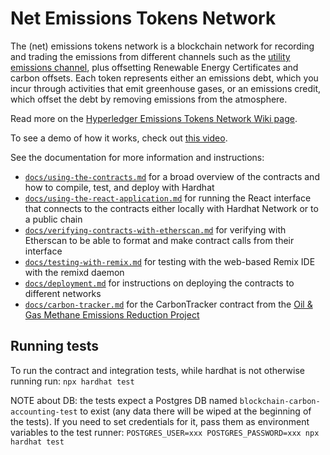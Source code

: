 # Net Emissions Tokens Network

The (net) emissions tokens network is a blockchain network for recording and trading the emissions from different channels such as the [utility emissions channel](https://wiki.hyperledger.org/display/CASIG/Utility+Emissions+Channel+Project), plus offsetting Renewable Energy Certificates and carbon offsets. Each token represents either an emissions debt, which you incur through activities that emit greenhouse gases, or an emissions credit, which offset the debt by removing emissions from the atmosphere.

Read more on the [Hyperledger Emissions Tokens Network Wiki page](https://wiki.hyperledger.org/display/CASIG/Emissions+Tokens+Network+Project).

To see a demo of how it works, check out [this video](https://youtu.be/C-cUjQLDGJw).

See the documentation for more information and instructions: 

- [`docs/using-the-contracts.md`](docs/using-the-contracts.md) for a broad overview of the contracts and how to compile, test, and deploy with Hardhat
- [`docs/using-the-react-application.md`](docs/using-the-react-application.md) for running the React interface that connects to the contracts either locally with Hardhat Network or to a public chain
- [`docs/verifying-contracts-with-etherscan.md`](docs/verifying-contracts-with-etherscan.md) for verifying with Etherscan to be able to format and make contract calls from their interface
- [`docs/testing-with-remix.md`](docs/testing-with-remix.md) for testing with the web-based Remix IDE with the remixd daemon
- [`docs/deployment.md`](docs/deployment.md) for instructions on deploying the contracts to different networks
- [`docs/carbon-tracker.md`](docs/carbon-tracker.md) for the CarbonTracker contract from the [Oil & Gas Methane Emissions Reduction Project](https://wiki.hyperledger.org/pages/viewpage.action?pageId=62241904) 

## Running tests

To run the contract and integration tests, while hardhat is not otherwise running run:
`npx hardhat test`

NOTE about DB: the tests expect a Postgres DB named `blockchain-carbon-accounting-test` to exist (any data there will be wiped at the beginning of the tests).
If you need to set credentials for it, pass them as environment variables to the test runner: `POSTGRES_USER=xxx POSTGRES_PASSWORD=xxx npx hardhat test`
